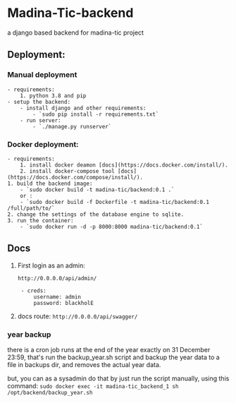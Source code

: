 # Madina-Tic-backend
a django based backend for madina-tic project

## Deployment:

### Manual deployment
	- requirements:
		1. python 3.8 and pip
	- setup the backend:
		- install django and other requirements:
			- `sudo pip install -r requirements.txt`
		- run server:
			- `./manage.py runserver`

### Docker deployment:
	- requirements:
		1. install docker deamon [docs](https://docs.docker.com/install/).
		2. install docker-compose tool [docs](https://docs.docker.com/compose/install/).
	1. build the backend image:
		- `sudo docker build -t madina-tic/backend:0.1 .`
		or :
		- `sudo docker build -f Dockerfile -t madina-tic/backend:0.1 /full/path/to/`
	2. change the settings of the database engine to sqlite.
	3. run the container:
		- `sudo docker run -d -p 8000:8000 madina-tic/backend:0.1`

## Docs

1. First login as an admin:

	`http://0.0.0.0/api/admin/`
	
		- creds:
			username: admin
			password: blackholE

2.	docs route:
	`http://0.0.0.0/api/swagger/`

### year backup

there is a cron job runs at the end of the year exactly on 31 December 23:59, that's run the backup_year.sh script and backup the year data to a file in backups dir, and removes the actual year data.

but, you can as a sysadmin do that by just run the script manually, using this command:
`sudo docker exec -it madina-tic_backend_1 sh /opt/backend/backup_year.sh`